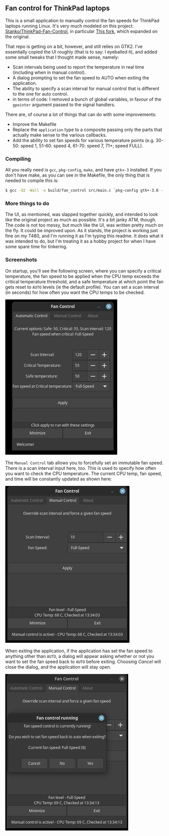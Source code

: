## Fan control for ThinkPad laptops

This is a small application to manually control the fan speeds for ThinkPad laptops running Linux. 
It's very much modeled on this project: [Stanko/ThinkPad-Fan-Control](https://github.com/Stanko/ThinkPad-Fan-Control), in particular [This fork](https://github.com/ForgedTurbo/ThinkPad-Fan-Control), which expanded on the original.

That repo is getting on a bit, however, and still relies on GTK2. I've essentially copied the UI roughly (that is to say: I eyeballed it), and added some small tweaks that I thought made sense, namely:

* Scan intervals being used to report the temperature in real time (including when in manual control).
* A dialog prompting to set the fan speed to AUTO when exiting the application.
* The ability to specify a scan interval for manual control that is different to the one for auto control.
* in terms of code: I removed a bunch of global variables, in favour of the `gpointer` argument passed to the signal handlers.

There are, of course a lot of things that can do with some improvements:

* Improve the Makefile
* Replace the `application` type to a composite passing only the parts that actually make sense to the various callbacks.
* Add the ability to set fan speeds for various temperature points (e.g. 30-50: speed 1, 51-60: speed 4, 61-70: speed 7, 71+; speed FULL).

### Compiling

All you really need is `gcc`, `pkg-config`, `make`, and have `gtk+-3` installed. If you don't have make, as you can see in the Makefile, the only thing that is needed to compile this is:

```bash
$ gcc -O2 -Wall -o build/fan_control src/main.c `pkg-config gtk+-3.0 --libs --cflags`
```

### More things to do

The UI, as mentioned, was slapped together quickly, and intended to look like the original project as much as possible. It's a bit janky ATM, though. The code is not too messy, but much like the UI, was written pretty much on the fly. It could be improved upon. As it stands, the project is working just fine on my T480, and I'm running it as I'm typing this readme. It does what it was intended to do, but I'm treating it as a hobby project for when I have some spare time for tinkering.

### Screenshots

On startup, you'll see the following screen, where you can specify a critical temperature, the fan speed to be applied when the CPU temp exceeds the critical temperature threshold, and a safe temperature at which point the fan gets reset to `AUTO` levels (ie the default profile). You can set a scan interval (in seconds) for how often you want the CPU temps to be checked.

![Auto screen](/data/screen1.png?raw=true "Auto control view")

The `Manual Control` tab allows you to forcefully set an immutable fan speed. There is a scan interval input here, too. This is used to specify how often you want to check the CPU temperature. The current CPU temp, fan speed, and time will be constantly updated as shown here:

![Manual screen](/data/screen2.png?raw=true "Manual control view")

When exiting the application, if the application has set the fan speed to anything other than `AUTO`, a dialog will appear asking whether or not you want to set the fan speed back to `AUTO` before exiting. Choosing _Cancel_ will close the dialog, and the application will stay open.

![Exit dialog](/data/screen3.png?raw=true "Exit dialog")
